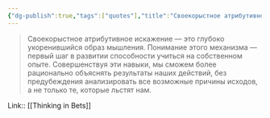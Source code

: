 ```yaml
---
{"dg-publish":true,"tags":["quotes"],"title":"Своекорыстное атрибутивное искажение","date":"2022-06-05T14:09:51+03:00","modified_at":"2022-06-06T09:04:28+03:00","permalink":"/quotes/202206051409/","dgHomeLink":false,"dgPassFrontmatter":true}
---
```



> Своекорыстное атрибутивное искажение — это глубоко укоренившийся образ мышления. Понимание этого механизма — первый шаг в развитии способности учиться на собственном опыте. Совершенствуя эти навыки, мы сможем более рационально объяснять результаты наших действий, без предубеждения анализировать все возможные причины исходов, а не только те, которые льстят нам.

Link:: [[Thinking in Bets]]
